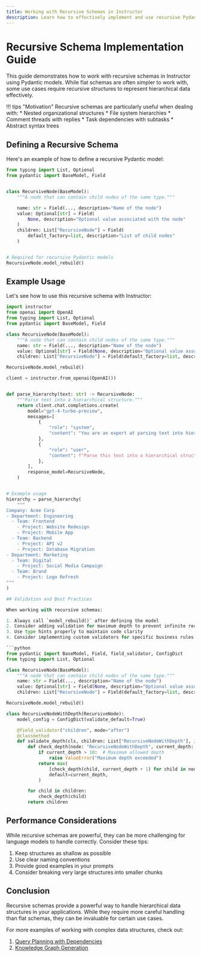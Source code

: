 ```yaml
---
title: Working with Recursive Schemas in Instructor
description: Learn how to effectively implement and use recursive Pydantic models for handling nested and hierarchical data structures.
---
```


# Recursive Schema Implementation Guide

This guide demonstrates how to work with recursive schemas in Instructor using Pydantic models. While flat schemas are often simpler to work with, some use cases require recursive structures to represent hierarchical data effectively.

!!! tips "Motivation"
    Recursive schemas are particularly useful when dealing with:
    * Nested organizational structures
    * File system hierarchies
    * Comment threads with replies
    * Task dependencies with subtasks
    * Abstract syntax trees

## Defining a Recursive Schema

Here's an example of how to define a recursive Pydantic model:

```python
from typing import List, Optional
from pydantic import BaseModel, Field


class RecursiveNode(BaseModel):
    """A node that can contain child nodes of the same type."""

    name: str = Field(..., description="Name of the node")
    value: Optional[str] = Field(
        None, description="Optional value associated with the node"
    )
    children: List["RecursiveNode"] = Field(
        default_factory=list, description="List of child nodes"
    )


# Required for recursive Pydantic models
RecursiveNode.model_rebuild()
```

## Example Usage

Let's see how to use this recursive schema with Instructor:

```python
import instructor
from openai import OpenAI
from typing import List, Optional
from pydantic import BaseModel, Field

class RecursiveNode(BaseModel):
    """A node that can contain child nodes of the same type."""
    name: str = Field(..., description="Name of the node")
    value: Optional[str] = Field(None, description="Optional value associated with the node")
    children: List["RecursiveNode"] = Field(default_factory=list, description="List of child nodes")

RecursiveNode.model_rebuild()

client = instructor.from_openai(OpenAI())


def parse_hierarchy(text: str) -> RecursiveNode:
    """Parse text into a hierarchical structure."""
    return client.chat.completions.create(
        model="gpt-4-turbo-preview",
        messages=[
            {
                "role": "system",
                "content": "You are an expert at parsing text into hierarchical structures.",
            },
            {
                "role": "user",
                "content": f"Parse this text into a hierarchical structure: {text}",
            },
        ],
        response_model=RecursiveNode,
    )


# Example usage
hierarchy = parse_hierarchy(
    """
Company: Acme Corp
- Department: Engineering
  - Team: Frontend
    - Project: Website Redesign
    - Project: Mobile App
  - Team: Backend
    - Project: API v2
    - Project: Database Migration
- Department: Marketing
  - Team: Digital
    - Project: Social Media Campaign
  - Team: Brand
    - Project: Logo Refresh
"""
)

## Validation and Best Practices

When working with recursive schemas:

1. Always call `model_rebuild()` after defining the model
2. Consider adding validation for maximum depth to prevent infinite recursion
3. Use type hints properly to maintain code clarity
4. Consider implementing custom validators for specific business rules

```python
from pydantic import BaseModel, Field, field_validator, ConfigDict
from typing import List, Optional

class RecursiveNode(BaseModel):
    """A node that can contain child nodes of the same type."""
    name: str = Field(..., description="Name of the node")
    value: Optional[str] = Field(None, description="Optional value associated with the node")
    children: List["RecursiveNode"] = Field(default_factory=list, description="List of child nodes")

RecursiveNode.model_rebuild()

class RecursiveNodeWithDepth(RecursiveNode):
    model_config = ConfigDict(validate_default=True)

    @field_validator("children", mode="after")
    @classmethod
    def validate_depth(cls, children: List["RecursiveNodeWithDepth"], info) -> List["RecursiveNodeWithDepth"]:
        def check_depth(node: "RecursiveNodeWithDepth", current_depth: int = 0) -> int:
            if current_depth > 10:  # Maximum allowed depth
                raise ValueError("Maximum depth exceeded")
            return max(
                [check_depth(child, current_depth + 1) for child in node.children],
                default=current_depth,
            )

        for child in children:
            check_depth(child)
        return children
```

## Performance Considerations

While recursive schemas are powerful, they can be more challenging for language models to handle correctly. Consider these tips:

1. Keep structures as shallow as possible
2. Use clear naming conventions
3. Provide good examples in your prompts
4. Consider breaking very large structures into smaller chunks

## Conclusion

Recursive schemas provide a powerful way to handle hierarchical data structures in your applications. While they require more careful handling than flat schemas, they can be invaluable for certain use cases.

For more examples of working with complex data structures, check out:
1. [Query Planning with Dependencies](planning-tasks.md)
2. [Knowledge Graph Generation](knowledge_graph.md)
